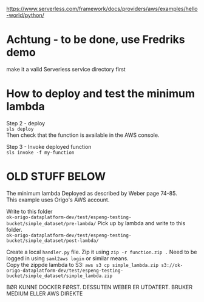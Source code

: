 https://www.serverless.com/framework/docs/providers/aws/examples/hello-world/python/

# Achtung - to be done, use Fredriks demo
make it a valid Serverless service directory first  

# How to deploy and test the minimum lambda
Step 2 - deploy  
`sls deploy`  
Then check that the function is available in the AWS console.  

Step 3 - Invoke deployed function  
`sls invoke -f my-function`  





# OLD STUFF BELOW

The minimum lambda
Deployed as described by Weber page 74-85.  
This example uses Origo's AWS account.

Write to this folder  
`ok-origo-dataplatform-dev/test/espeng-testing-bucket/simple_dataset/pre-lambda/`
Pick up by lambda and write to this folder.  
`ok-origo-dataplatform-dev/test/espeng-testing-bucket/simple_dataset/post-lambda/`

Create a local `handler.py` file. 
Zip it using `zip -r function.zip .`
Need to be logged in using `saml2aws login` or similar means.  
Copy the zippde lambda to S3:
`aws s3 cp simple_lambda.zip s3://ok-origo-dataplatform-dev/test/espeng-testing-bucket/simple_dataset/simple_lambda.zip`



BØR KUNNE DOCKER FØRST. DESSUTEN WEBER ER UTDATERT. BRUKER MEDIUM ELLER AWS DIREKTE
